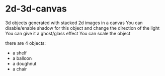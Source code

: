 # 2d-3d-canvas

3d objects generated with stacked 2d images in a canvas
You can disable/enable shadow for this object
and change the direction of the light
You can give it a ghost/glass effect
You can scale the object

there are 4 objects:
- a shelf
- a balloon
- a doughnut
- a chair
